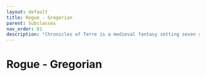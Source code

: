 ```yaml
---
layout: default
title: Rogue - Gregorian
parent: Subclasses
nav_order: 81
description: "Chronicles of Terre is a medieval fantasy setting seven years in the writing, currently for dungeons & dragons 5th edition."
---
```


# Rogue - Gregorian

